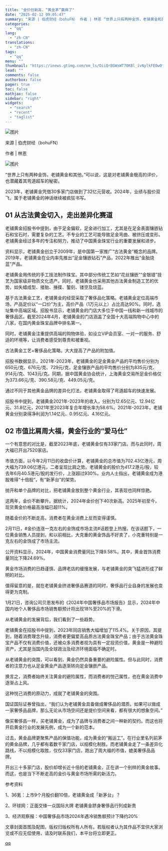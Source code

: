 ```yaml
---
title: "金价创新高，“黄金茅”赢麻了"
date: "2025-02-12 09:05:47"
summary: "来源 | 伯虎财经（bohuFN） 作者 | 林恩 “世界上只有两种金饰，老铺黄金和其他。”可以说..."
categories:
  - "qq"
lang:
  - "zh-CN"
translations:
  - "zh-CN"
tags:
  - "qq"
menu: ""
thumbnail: "https://inews.gtimg.com/om_ls/OiiQrBGWxWT7OKBl_ivNylkFEOw0fQeemSTkBOY7I_BY4AA_640360/0"
lead: ""
comments: false
authorbox: false
pager: true
toc: false
mathjax: false
sidebar: "right"
widgets:
  - "search"
  - "recent"
  - "taglist"
---
```


![图片](https://inews.gtimg.com/news_bt/OvLRLN7tSRU_KDb6p_r5jsXcUPZNAVDq2OD2yZp93vsVAAA/641)

来源 | 伯虎财经（bohuFN）

作者 | 林恩

![图片](https://inews.gtimg.com/news_bt/OdvFMHH-ZI6v35BKNEgBvXqmK_ZBaa8idDcyq_sU9F4s0AA/641)

“世界上只有两种金饰，老铺黄金和其他。”可以说，这是对老铺黄金极高的评价，也潜藏着其弯道超车的秘密。

2023年，老铺黄金凭借30多家门店做到了32亿元营收。2024年，业绩与股价双飞，属于老铺黄金的神话继续被疯狂书写。

**01 从古法黄金切入，走出差异化赛道**
----------------------

老铺黄金招股书中提到，由于足金偏软，足金进行加工，尤其是在足金表面镶嵌钻石和宝石时，需要复杂的工艺。不专业的工艺可能导致足金弯曲、被挤压或变形。老铺黄金经过多年的专注和努力，推动了中国黄金珠宝行业的重要发展和进步。

资料显示，老铺黄金创立于2009年，是中国第一家推广“古法黄金”概念的品牌。2019年，老铺黄金在业内率先推出“足金镶嵌钻石”产品，2022年推出“金胎烧蓝”产品。

老铺黄金用传统的手工技法制作珠宝。其中部分传统工艺如“花丝镶嵌”“金银错”技艺为国家级非物质文化遗产。同时，老铺黄金也采用其他古法黄金制造工艺的优势，如失蜡成型、搂胎、捶揲、錾刻、镂空及烧蓝。

基于古法黄金工艺，老铺黄金的经营采取了奢侈品化策略。老铺黄金定位高端市场，产品定价以“一口价”为主，高价产品（1万元以上）占比高达90%。同时，选址集中高端区域。招股书显示，老铺黄金的门店大多位于中国一线和新一线城市的奢侈品区。截至2024年4月，老铺黄金的门店涵盖了全国十大高端购物中心中的八家，在国内黄金珠宝品牌中排名第一。

同时，老铺黄金注重提供高端的购物体验，如设立VIP会员室、一对一的服务、舒适的环境等，让消费者感受到尊贵和被重视。

古法黄金工艺+奢侈品化策略，大大提高了产品的附加值。

招股书数据显示，2021年-2023年，老铺黄金的足金黄金产品的平均售价分别为650元/克、676元/克、729元/克，足金镶嵌产品的平均售价分别为835元/克、914元/克、1043元/克。同期，据中国黄金协会统计，上海黄金交易所足金价格仅为373.66元/克、390.58元/克、449.05元/克。

通过不同于其他黄金品牌的差异化打法，老铺黄金取得了弯道超车的快速发展。

招股书中提到，老铺黄金2021年-2023年的收入，分别为12.65亿元、12.94亿元、31.8亿元，2021年至2023年复合年增长率为58.6%。2021年-2023年，老铺黄金分别录得净利润为1.14亿元、0.95亿元、4.16亿元。

**02 市值比肩周大福，黄金行业的“爱马仕”**
-------------------------

一个有意思的对比是，截至2023年底，老铺黄金仅有33家门店。而与此同时，周大福已开出7520家店。

市值方面，以今年2月11日的收盘价计算，老铺黄金的总市值为702.43亿港元，周大福为739.06亿港元，二者呈现比肩之势。老铺黄金的股价为417.2港元/股，较去年6月40.5港元/股的发行价，上涨超过930%。业内人士指出，老铺黄金成为港股难得“十倍股”，有“新茅台”的架势。

抛开和单个品牌的对比，把老铺黄金放到整个黄金行业，其表现也同样惊艳。

这两年，金价不断攀升。据统计，2024年金价创下40次新高。2025年初至今，现货黄金价格最高涨幅已超11%。

随着金价的不断走高，消费者在黄金消费上反而变得谨慎。

2月11日，#金价连涨一克左右的金饰成市场主流#话题登上热搜。在该话题下，一位黄金销售人员提到，和以前相比，大克重的黄金饰品不好卖了，小克重特别是一克左右的金饰成了市场主流。

公开资料显示，2024年，中国黄金消费量同比下降9.58%。其中，黄金首饰消费量同比下降24.69%。

黄金市场消费的日趋谨慎、品牌老店的缓慢发展，与老铺黄金的突飞猛进形成了鲜明的对比。

值得留意的是，就在老铺黄金挤进奢侈品赛道的同时，奢侈品行业自身的发展也变得更为克制。

1月21日，咨询公司贝恩发布的《2024年中国奢侈品市场报告》显示，2024年中国内地个人奢侈品市场销售额预计将出现18%至20%的下滑。

从老铺黄金的发展背后，我们看到了一些趋势。

老铺黄金在招股书中提到，2023年同店销售大幅增加了115.4%。关于原因，其提到，随着消费理念升级，消费者更偏爱高品质古法黄金珠宝产品；由于古法黄金珠宝产品不仅有消费价值，还被众多消费者视为具有一定投资价值，黄金是一种避险资产，尤其是当国内及全球政治及经济环境面临不确定时。

从老铺黄金的突围，可以看到，黄金仍然具备重要的避险属性。但与此同时，消费者的注意力也从足金黄金产品逐渐转向足金镶嵌产品。

换言之，消费者始终关注黄金的避险属性，而消费者的悦己属性，也在黄金消费中逐渐占上风。

这种悦己消费的原动力，成就了老铺黄金的突围。

国证国际证券曾指出，“我们认为老铺黄金具备做成奢侈品的潜质。如果可以做成一家奢侈品品牌，那么无论从市场空间还是提价空间来看，都有很大的想象空间。”

像买奢侈品一样，买老铺黄金，成为了品牌与消费者之间一种新的契约。而这也将开启黄金行业的发展先例，成为一个新的范本。

过去，黄金品牌更聚焦产品的保值功能，成为黄金的“搬运工”。在行业里名列前茅的黄金品牌，几乎都有着数千家门店，以规模化制胜。而老铺黄金走了一条差异化路线，不以规模化取胜，仅仅33家门店，跑出了周大福的市值，媲美奢侈品品牌。

开出三十多家门店，股价却增长近十倍的老铺黄金，正在讲一个别样的黄金故事。而这，也是当下不断走高的金价与黄金市场所需的新活力。

参考资料

1、36氪：上市9个月股价翻10倍，老铺黄金成「新茅台」？

2、环球网：正面交锋一众国际大牌 老铺黄金跻身奢侈品行列成新贵

3、经济观察报：中国奢侈品市场2024年遇冷销售额预计下降约20%

文章封面首图及配图，版权归版权所有人所有。若版权者认为其作品不宜供大家浏览或不应无偿使用，请及时联系我们，本平台将立即更正。

[qq](https://new.qq.com/rain/a/20250212A01WEI00)
